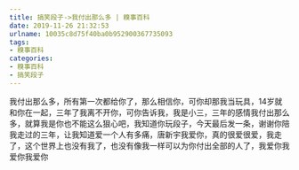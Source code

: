 ```yaml
---
title: 搞笑段子->我付出那么多 | 糗事百科
date: 2019-11-26 21:32:53
urlname: 10035c8d75f40ba0b952900367735093
tags: 
- 糗事百科
categories:
- 糗事百科
- 搞笑段子
---
```

我付出那么多，所有第一次都给你了，那么相信你，可你却那我当玩具，14岁就和你在一起，三年了我离不开你，可你告诉我，我是小三，三年的感情我付出那么多，就算我是你也不能这么狠心吧，我知道你玩段子，今天最后发一条，谢谢你陪我走过的三年，让我知道爱一个人有多痛，唐新宇我爱你，真的很爱很爱，我走了，这个世界上也没有我了，也没有像我一样可以为你付出全部的人了，我爱你我爱你我爱你


